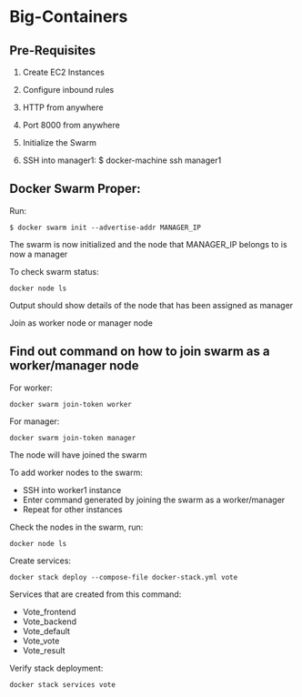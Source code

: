 # Big-Containers

## Pre-Requisites
1. Create EC2 Instances

2. Configure inbound rules

3. HTTP from anywhere

4. Port 8000 from anywhere

5. Initialize the Swarm

6. SSH into manager1: $ docker-machine ssh manager1

## Docker Swarm Proper:

Run:

```
$ docker swarm init --advertise-addr MANAGER_IP
```


The swarm is now initialized and the node that MANAGER_IP belongs to is now a manager

To check swarm status:

```
docker node ls
```

Output should show details of the node that has been assigned as manager

Join as worker node or manager node

## Find out command on how to join swarm as a worker/manager node

For worker:

```
docker swarm join-token worker
```

For manager:

``` 
docker swarm join-token manager
```

The node will have joined the swarm

To add worker nodes to the swarm:

- SSH into worker1 instance
- Enter command generated by joining the swarm as a worker/manager
- Repeat for other instances

Check the nodes in the swarm, run:

``` 
docker node ls
```

Create services:

```
docker stack deploy --compose-file docker-stack.yml vote
```

Services that are created from this command:

- Vote_frontend
- Vote_backend
- Vote_default
- Vote_vote
- Vote_result

Verify stack deployment:

```
docker stack services vote
```
